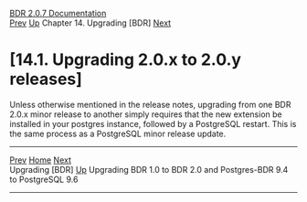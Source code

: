   [BDR 2.0.7 Documentation](README.md)                                                                                                 
  [Prev](upgrade.md "Upgrading BDR")   [Up](upgrade.md)    Chapter 14. Upgrading [BDR]    [Next](x4379.md "Upgrading BDR 1.0 to BDR 2.0 and Postgres-BDR 9.4 to PostgreSQL 9.6")  


# [14.1. Upgrading 2.0.x to 2.0.y releases]

Unless otherwise mentioned in the release notes, upgrading from one BDR
2.0.x minor release to another simply requires that the new extension be
installed in your postgres instance, followed by a PostgreSQL restart.
This is the same process as a PostgreSQL minor release update.



  ------------------------------------- ----------------------------------- ---------------------------------------------------------------------
  [Prev](upgrade.md)    [Home](README.md)                                      [Next](x4379.md)  
  Upgrading [BDR]          [Up](upgrade.md)    Upgrading BDR 1.0 to BDR 2.0 and Postgres-BDR 9.4 to PostgreSQL 9.6
  ------------------------------------- ----------------------------------- ---------------------------------------------------------------------
